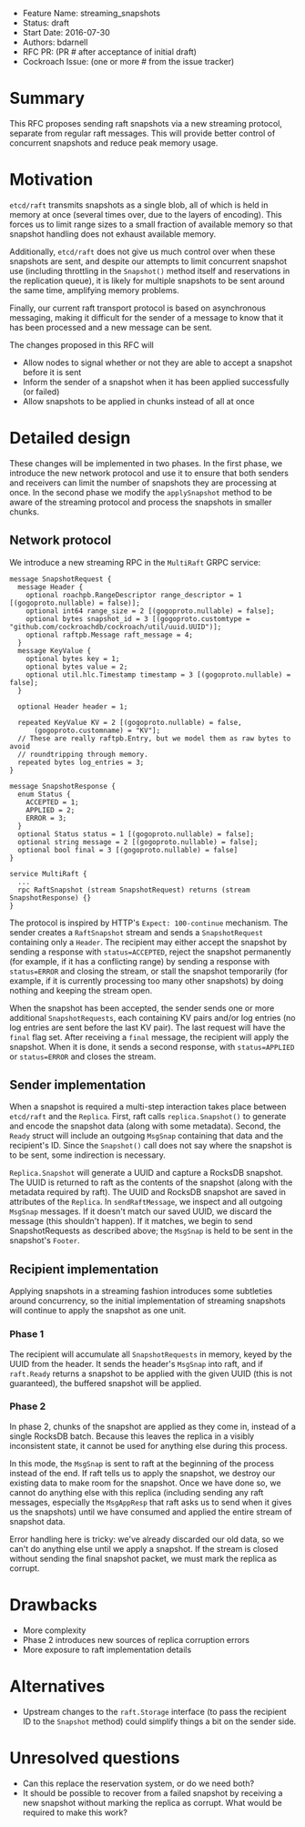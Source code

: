 - Feature Name: streaming_snapshots
- Status: draft
- Start Date: 2016-07-30
- Authors: bdarnell
- RFC PR: (PR # after acceptance of initial draft)
- Cockroach Issue: (one or more # from the issue tracker)


# Summary

This RFC proposes sending raft snapshots via a new streaming protocol,
separate from regular raft messages. This will provide better control
of concurrent snapshots and reduce peak memory usage.

# Motivation

`etcd/raft` transmits snapshots as a single blob, all of which is held
in memory at once (several times over, due to the layers of encoding).
This forces us to limit range sizes to a small fraction of available
memory so that snapshot handling does not exhaust available memory.

Additionally, `etcd/raft` does not give us much control over when
these snapshots are sent, and despite our attempts to limit concurrent
snapshot use (including throttling in the `Snapshot()` method itself
and reservations in the replication queue), it is likely for multiple
snapshots to be sent around the same time, amplifying memory problems.

Finally, our current raft transport protocol is based on asynchronous
messaging, making it difficult for the sender of a message to know
that it has been processed and a new message can be sent.

The changes proposed in this RFC will
- Allow nodes to signal whether or not they are able to accept a
  snapshot before it is sent
- Inform the sender of a snapshot when it has been applied
  successfully (or failed)
- Allow snapshots to be applied in chunks instead of all at once

# Detailed design

These changes will be implemented in two phases. In the first phase,
we introduce the new network protocol and use it to ensure that both
senders and receivers can limit the number of snapshots they are
processing at once. In the second phase we modify the `applySnapshot`
method to be aware of the streaming protocol and process the snapshots
in smaller chunks.

## Network protocol

We introduce a new streaming RPC in the `MultiRaft` GRPC service:

``` protocol-buffer
message SnapshotRequest {
  message Header {
    optional roachpb.RangeDescriptor range_descriptor = 1 [(gogoproto.nullable) = false)];
    optional int64 range_size = 2 [(gogoproto.nullable) = false];
    optional bytes snapshot_id = 3 [(gogoproto.customtype = "github.com/cockroachdb/cockroach/util/uuid.UUID")];
    optional raftpb.Message raft_message = 4;
  }
  message KeyValue {
    optional bytes key = 1;
    optional bytes value = 2;
    optional util.hlc.Timestamp timestamp = 3 [(gogoproto.nullable) = false];
  }

  optional Header header = 1;

  repeated KeyValue KV = 2 [(gogoproto.nullable) = false,
      (gogoproto.customname) = "KV"];
  // These are really raftpb.Entry, but we model them as raw bytes to avoid
  // roundtripping through memory.
  repeated bytes log_entries = 3;
}

message SnapshotResponse {
  enum Status {
    ACCEPTED = 1;
    APPLIED = 2;
    ERROR = 3;
  }
  optional Status status = 1 [(gogoproto.nullable) = false];
  optional string message = 2 [(gogoproto.nullable) = false];
  optional bool final = 3 [(gogoproto.nullable) = false]
}

service MultiRaft {
  ...
  rpc RaftSnapshot (stream SnapshotRequest) returns (stream SnapshotResponse) {}
}
```

The protocol is inspired by HTTP's `Expect: 100-continue` mechanism.
The sender creates a `RaftSnapshot` stream and sends a
`SnapshotRequest` containing only a `Header`. The recipient may either
accept the snapshot by sending a response with `status=ACCEPTED`,
reject the snapshot permanently (for example, if it has a conflicting
range) by sending a response with `status=ERROR` and closing the
stream, or stall the snapshot temporarily (for example, if it is
currently processing too many other snapshots) by doing nothing and
keeping the stream open.

When the snapshot has been accepted, the sender sends one or more
additional `SnapshotRequests`, each containing KV pairs and/or log
entries (no log entries are sent before the last KV pair). The last
request will have the `final` flag set. After receiving a `final`
message, the recipient will apply the snapshot. When it is done, it
sends a second response, with `status=APPLIED` or `status=ERROR` and
closes the stream.

## Sender implementation

When a snapshot is required a multi-step interaction takes place
between `etcd/raft` and the `Replica`. First, raft calls
`replica.Snapshot()` to generate and encode the snapshot data (along
with some metadata). Second, the `Ready` struct will include an
outgoing `MsgSnap` containing that data and the recipient's ID. Since
the `Snapshot()` call does not say where the snapshot is to be sent,
some indirection is necessary.

`Replica.Snapshot` will generate a UUID and capture a RocksDB
snapshot. The UUID is returned to raft as the contents of the snapshot
(along with the metadata required by raft). The UUID and RocksDB
snapshot are saved in attributes of the `Replica`. In
`sendRaftMessage`, we inspect and all outgoing `MsgSnap` messages. If
it doesn't match our saved UUID, we discard the message (this
shouldn't happen). If it matches, we begin to send SnapshotRequests as
described above; the `MsgSnap` is held to be sent in the snapshot's
`Footer`.

## Recipient implementation

Applying snapshots in a streaming fashion introduces some subtleties
around concurrency, so the initial implementation of streaming
snapshots will continue to apply the snapshot as one unit.

### Phase 1

The recipient will accumulate all `SnapshotRequests` in memory, keyed
by the UUID from the header. It sends the header's `MsgSnap` into
raft, and if `raft.Ready` returns a snapshot to be applied with the
given UUID (this is not guaranteed), the buffered snapshot will be
applied.

### Phase 2

In phase 2, chunks of the snapshot are applied as they come in,
instead of a single RocksDB batch. Because this leaves the replica in
a visibly inconsistent state, it cannot be used for anything else
during this process.

In this mode, the `MsgSnap` is sent to raft at the beginning of the
process instead of the end. If raft tells us to apply the snapshot, we
destroy our existing data to make room for the snapshot. Once we have
done so, we cannot do anything else with this replica (including
sending any raft messages, especially the `MsgAppResp` that raft asks
us to send when it gives us the snapshots) until we have consumed and
applied the entire stream of snapshot data.

Error handling here is tricky: we've already discarded our old data,
so we can't do anything else until we apply a snapshot. If the stream
is closed without sending the final snapshot packet, we must mark the
replica as corrupt.

# Drawbacks

- More complexity
- Phase 2 introduces new sources of replica corruption errors
- More exposure to raft implementation details

# Alternatives

- Upstream changes to the `raft.Storage` interface (to pass the
  recipient ID to the `Snapshot` method) could simplify things a bit
  on the sender side.

# Unresolved questions

- Can this replace the reservation system, or do we need both?
- It should be possible to recover from a failed snapshot by receiving
  a new snapshot without marking the replica as corrupt. What would be
  required to make this work?
